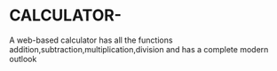 # CALCULATOR-
A web-based calculator has all the functions addition,subtraction,multiplication,division and has a complete modern outlook 
